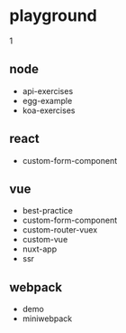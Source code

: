 # playground

1

## node

- api-exercises
- egg-example
- koa-exercises

## react

- custom-form-component

## vue

- best-practice
- custom-form-component
- custom-router-vuex
- custom-vue
- nuxt-app
- ssr

## webpack

- demo
- miniwebpack
